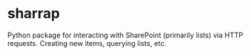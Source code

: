 # sharrap
 Python package for interacting with SharePoint (primarily lists) via HTTP requests. Creating new items, querying lists, etc.

